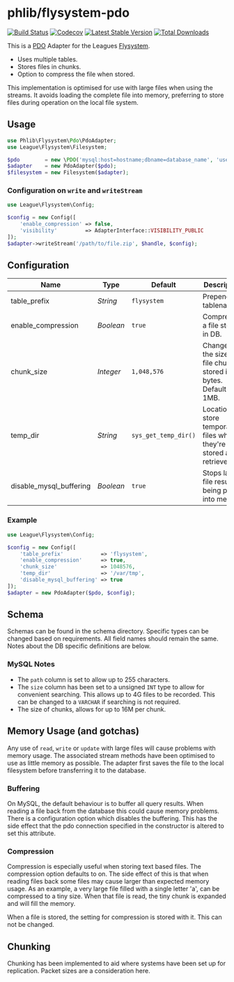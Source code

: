 # phlib/flysystem-pdo

[![Build Status](https://img.shields.io/travis/phlib/flysystem-pdo/master.svg)](https://travis-ci.org/phlib/flysystem-pdo)
[![Codecov](https://img.shields.io/codecov/c/github/phlib/flysystem-pdo.svg)](https://codecov.io/gh/phlib/flysystem-pdo)
[![Latest Stable Version](https://img.shields.io/packagist/v/phlib/flysystem-pdo.svg)](https://packagist.org/packages/phlib/flysystem-pdo)
[![Total Downloads](https://img.shields.io/packagist/dt/phlib/flysystem-pdo.svg)](https://packagist.org/packages/phlib/flysystem-pdo)

This is a [PDO](http://php.net/manual/en/class.pdo.php) Adapter for the Leagues [Flysystem](http://php.net/manual/en/class.pdo.php).

* Uses multiple tables.
* Stores files in chunks.
* Option to compress the file when stored.

This implementation is optimised for use with large files when using the streams. It avoids loading the complete file
into memory, preferring to store files during operation on the local file system.

## Usage
```php
use Phlib\Flysystem\Pdo\PdoAdapter;
use League\Flysystem\Filesystem;

$pdo        = new \PDO('mysql:host=hostname;dbname=database_name', 'username', 'password');
$adapter    = new PdoAdapter($pdo);
$filesystem = new Filesystem($adapter);
```

### Configuration on `write` and `writeStream`

```php
use League\Flysystem\Config;

$config = new Config([
    'enable_compression' => false,
    'visibility'         => AdapterInterface::VISIBILITY_PUBLIC
]); 
$adapter->writeStream('/path/to/file.zip', $handle, $config);
```

## Configuration

|Name|Type|Default|Description|
|----|----|-------|-----------|
|table_prefix|*String*|`flysystem`|Prepends all tablenames.|
|enable_compression|*Boolean*|`true`|Compresses a file stored in DB.|
|chunk_size|*Integer*|`1,048,576`|Changes the size of file chunks stored in bytes. Defaults to 1MB.|
|temp_dir|*String*|`sys_get_temp_dir()`|Location to store temporary files when they're stored and retrieved.|
|disable_mysql_buffering|*Boolean*|`true`|Stops large file results being pulled into memory|

### Example

```php
use League\Flysystem\Config;

$config = new Config([
    'table_prefix'            => 'flysystem',
    'enable_compression'      => true,
    'chunk_size'              => 1048576,
    'temp_dir'                => '/var/tmp',
    'disable_mysql_buffering' => true
]);
$adapter = new PdoAdapter($pdo, $config);
```

## Schema
Schemas can be found in the schema directory. Specific types can be changed based on requirements. All field names 
should remain the same. Notes about the DB specific definitions are below.

### MySQL Notes
* The `path` column is set to allow up to 255 characters.
* The `size` column has been set to a unsigned `INT` type to allow for convenient searching. This allows up to 4G files 
to be recorded. This can be changed to a `VARCHAR` if searching is not required.
* The size of chunks, allows for up to 16M per chunk.


## Memory Usage (and gotchas)

Any use of `read`, `write` or `update` with large files will cause problems with memory usage. The associated stream 
methods have been optimised to use as little memory as possible. The adapter first saves the file to the local 
filesystem before transferring it to the database.

### Buffering

On MySQL, the default behaviour is to buffer all query results. When reading a file back from the database this could 
cause memory problems. There is a configuration option which disables the buffering. This has the side effect that the 
pdo connection specified in the constructor is altered to set this attribute.

### Compression

Compression is especially useful when storing text based files. The compression option defaults to on. The side effect 
of this is that when reading files back some files may cause larger than expected memory usage. As an example, a very 
large file filled with a single letter 'a', can be compressed to a tiny size. When that file is read, the tiny chunk is 
expanded and will fill the memory.

When a file is stored, the setting for compression is stored with it. This can not be changed.

## Chunking

Chunking has been implemented to aid where systems have been set up for replication. Packet sizes are a consideration 
here.
